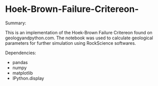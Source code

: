# Hoek-Brown-Failure-Critereon-

Summary:

This is an implementation of the Hoek-Brown Failure Critereon found on geologyandpython.com. The notebook was used to calculate geological parameters for further simulation using RockScience softwares.

Dependencies: 

- pandas 
- numpy
- matplotlib
- IPython.display
